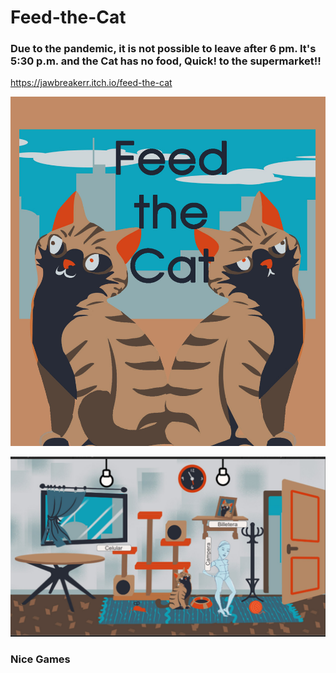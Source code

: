 # Feed-the-Cat
 
 ### Due to the pandemic, it is not possible to leave after 6 pm. It's 5:30 p.m. and the Cat has no food, Quick! to the supermarket!!
 
https://jawbreakerr.itch.io/feed-the-cat
 
![](https://raw.githubusercontent.com/jawbreakerr/Feed-the-Cat/main/Photoshop/Portada.jpg)

![](https://raw.githubusercontent.com/jawbreakerr/Feed-the-Cat/main/Photoshop/Screenshots.jpg)

### Nice Games
